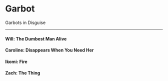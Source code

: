 # Garbot
Garbots in Disguise

-----------------------
#### Will: The Dumbest Man Alive
#### Caroline: Disappears When You Need Her
#### Ikomi: Fire
#### Zach: The Thing
